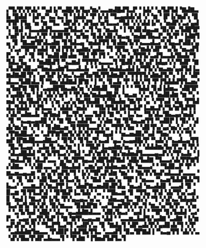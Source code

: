 ▞▜▞▛▞▛▟▞▝▚▟▐▞▚▟█▞▙▜▄▞▆▞▃▃▅▟█▟▜▃▛▝▐▟▞▝▄▜▟▜▟▝▇▟▇▃▙▝█▟▟▝▐▟▚▞▚▃▚▃▜▝▐▟▟▞▝▛▐▞▟▝▜▃▄▟▟▞▟▝▞▝▆▝▐▛▐▞▆▟▚▝█▜▜▛▐▜▄▝▅▝▆▝▜▃▝▟▛▟▚▝▟▜▄▞▅▜▃▃▞▜▟▝▞▞▟▟▐▞▚▝▅▟▛▞▃▞▄▟▚▝▉▟▝▜▃▃▟▟▜▃▃▃▆▜▟▃▞▃▜▝▅▝▅▃▙▝▐▝▛▟▊▟▄▃▅▝▉▞▛▃▜▟█▜▛▞▅▛▐▞▟▃▞▞▛▝▟▟▊▜▚▝▅▜▅▝▊▟▞▟▊▞▅▃▄▝▅▟▅▜▙▃▛▃▜▞▛▝▐▟▇▜▄▝▊▝▇▃▆▜▛▟▃▟▆▝▊▜▟▃▄▝▅▟▟▜▜▝▊▟▅▞▙▜▚▃▃▟▃▞▚▜▄▃▛▟▉▞▄▝▞▃▞▜▛▜▚▟▟▝▛▟▐▜▜▞▄▟▆▞▄▟▃▝▜▝█▜▄▝▄▞▆▟▞▟▛▝▚▞▙▝▅▃▟▜▛▃▝▃▞▝▊▝▜▝▅▟▊▟▊▟▅▝▜▟▝▛▐▜▝▃▝▞▅▝▄▜▜▜▞▃▟▜▃▃▙▜▙▟▞▜▜▟▃▜▄▝▝▝▆▟█▟▜▝▚▃▆▟▝▜▜▜▚▃▃▃▜▝█▟▊▞▜▞▄▛▐▟▄▞▞▞▜▟▛▝▇▞▙▟▛▟▉▃▞▜▅▟▃▟▆▜▃▃▟▃▙▝▝▃▙▞▅▟▟▃▟▟▐▞▜▜▞▞▅▃▅▞▄▟▜▟▐▃▆▟▇▟▊▜▚▝▄▞▙▛▐▞▅▃▚▃▆▜▅▜▙▜▜▟▆▟▛▞▜▜▜▜▞▟▆▟▜▞▚▝▐▞▝▟▛▟▃▃▜▟▉▟▃▜▝▜▅▞▟▟▇▟▐▛▇▝▐▝▚▝▊▃▙▝▛▝▟▞▞▜▝▛▐▜▟▟▟▜▜▃▅▞▄▜▅▛▇▝█▜▝▃▄▟█▜▙▃▆▞▅▝▞▟▇▟▊▝▜▛▐▝▝▝▜▟▟▝▊▟▐▟▅▃▝▟█▜▛▞▄▟█▞▆▝▐▟▝▟▞▞▅▜▝▝▛▞▆▞▆▟▄▟█▟▚▝▅▃▅▝▞▃▜▝▅▟▉▟▆▝▆▝▚▝▅▟▝▟▄▜▙▟▚▜▝▞▅▝▃▞▄▜▅▜▙▟▊▝▞▜▙▟▅▝▇▞▛▝▄▝▞▜▚▟▝▟▄▝▛▜▟▟▃▜▟▟▞▝▟▜▃▃▚▝▟▟▟▝▅▟▞▝▝▜▙▜▜▟▐▟▜▃▙▛▐▃▆▃▛▞▜▞▆▜▟▜▜▞▟▞▚▟▆▃▙▝▆▜▅▟▝▜▃▜▚▞▃▃▜▟▜▝▇▝▚▝▐▃▚▃▝▜▞▟▃▜▙▃▄▞▅▟▞▝▊▝▚▃▄▃▄▟█▝▞▝▇▝█▃▚▟▟▜▃▝▞▟▆▝▇▝▉▜▄▃▅▜▜▝▚▟▉▛▐▝▉▞▝▟▟▞▆▞▅▝▞▜▝▝▊▟▇▃▅▝▊▜▜▜▃▃▛▞▄▝▜▜▚▜▅▝▝▟▊▜▚▞▄▞▅▞▞▃▞▞▞▛▇▟█▃▞▃▝▃▛▛▇▜▅▜▞▟▚▜▞▝▛▜▄▟▝▝▅▃▅▟▉▞▚▟▝▜▅▞▝▝▞▝▜▝▅▛▐▛▇▟█▃▃▟▇▃▞▝▉▜▞▝▊▜▃▜▚▃▟▝▄▃▚▃▄▟█▞▛▝▚▟▞▞▚▃▟▃▄▜▜▝█▃▜▃▄▞▝▃▙▞▙▝▆▞▆▝▐▝▝▜▙▛▐▃▄▟▆▞▅▃▝▞▝▟▟▟▆▞▙▞▛▃▜▝▛▞▝▟▃▟█▟▟▝▚▞▙▜▜▃▞▞▜▟▝▃▛▞▆▜▚▝▉▞▅▟▅▟▜▃▃▃▄▃▛▞▞▜▚▃▙▝▐▝▅▟▃▛▇▝▟▃▛▃▃▝▄▜▄▜▛▜▄▃▛▟█▜▟▛▇▟▝▟█▞▙▟▇▝▜▃▃▞▟▞▛▛▇▜▞▟▇▃▝▝▞▟▊▃▃▝▄▜▙▃▙▟▝▃▆▞▄▞▟▟▅▃▆▞▙▝▆▃▃▞▝▝▜▟▉▃▛▝▛▝▆▃▅▃▄▃▆▝▚▞▄▜▚▟▜▞▜▝▐▞▞▜▛▃▛▟▆▝▆▞▝▝▇▞▛▞▙▟▚▟▃▃▛▃▃▃▝▝▚▝▊▝▟▞▝▟▊▜▄▞▙▜▃▞▙▝▞▝▇▟▝▃▆▞▄▝▜▛▐▝▅▃▃▝▚▃▅▜▟▟▜▟▞▜▙▃▞▝▃▃▆▃▛▞▆▃▛▛▐▃▝▟▅▛▇▃▅▟▉▟▛▟▄▝▅▃▟▝▅▃▟▟▊▝▃▃▟▝▉▝▉▃▆▝▊▜▜▃▛▟▝▝▉▜▙▛▐▃▜▟▞▝▃▝▝▜▙▃▆▝▊▝▜▜▄▝▛▟▝▟▞▜▚▞▃▟▊▝▅▟▐▝▇▃▞▛▐▞▙▝▛▞▄▃▄▃▚▞▃▝▝▟▅▃▄▜▃▝▉▞▞▝▜▝▞▟▚▃▜▟▄▟▞▜▃▞▅▜▞▜▞▟▚▝▉▞▆▃▃▝▉▟▟▛▇▝▃▞▜▃▆▜▛▞▛▃▜▝▆▃▚▞▜▞▛▃▝▞▅▝▝▃▜▞▙▟▝▟█▞▝▟▃▝▄▃▟▟▇▟▃▃▝▟▉▞▙▃▞▝▄▟▐▝▝▜▛▝▊▞▙▟▟▝▃▞▛▃▝▃▄▞▄▞▛▞▙▛▐▝▇▝▇▜▚▃▄▃▅▝▟▟▝▝▃▃▆▃▙▟▜▞▄▟▇▝▃▟▇▝▐▞▆▃▛▟▚▞▚▜▝▝▜▃▛▜▃▞▜▝▃▟▛▞▃▝▊▝▇▟▄▜▝▟▛▃▟▞▛▞▄▟▊▟▞▜▝▞▛▝▃▟▟▟▆▜▅▃▃▝▛▟▉▛▐▟▟▜▙▜▜▃▝▃▃▟▜▝▉▃▜▛▇▟▐▝▚▃▄▜▜▝▟▞▞▃▝▟▚▜▙▞▛▟▛▃▙▃▃▜▝▝▛▟▆▝▐▜▅▟▜▟▜▃▜
